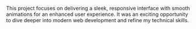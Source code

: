 This project focuses on delivering a sleek, responsive interface with smooth animations for an enhanced user experience. It was an exciting opportunity to dive deeper into modern web development and refine my technical skills.
